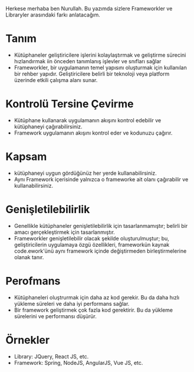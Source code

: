 Herkese merhaba ben Nurullah. Bu yazımda sizlere Frameworkler ve Libraryler arasındaki farkı anlatacağım.


<h1>Tanım</h1>

* Kütüphaneler geliştiricilere işlerini kolaylaştırmak ve geliştirme sürecini hızlandırmak iin önceden tanımlanış işlevler ve snıfları sağlar<br>
* Frameworkler, bir uygulamanın temel yapısını oluşturmak için kullanılan bir rehber yapıdır. Geliştiricilere belirli bir teknoloji veya platform üzerinde etkili çalışma alanı sunar.<br>

<h1>Kontrolü Tersine Çevirme</h1>

* Kütüphane kullanarak uygulamanın akışını kontrol edebilir ve kütüphaneyi çağırabilirsiniz. <br>
* Framework uygulamanın akışını kontrol eder ve kodunuzu çağırır.<br>

<h1>Kapsam</h1>

* kütüphaneyi uygun gördüğünüz her yerde kullanabilirsiniz.<br>
* Aynı Framework içerisinde yalnızca o frameworke ait olanı çağırabilir ve kullanabilirsiniz.<br>

<h1>Genişletilebilirlik</h1>

* Genellikle kütüphaneler genişletilebilirlik için tasarlanmamıştır; belirli bir amacı gerçekleştirmek için tasarlanmıştır.<br>
* Frameworkler genişletilebilir olacak şekilde oluşturulmuştur; bu, geliştiricilerin uygulamaya özgü özellikleri, frameworkün kaynak code.ework'ünü aynı framework içinde değiştirmeden birleştirmelerine olanak tanır.<br>

<h1>Perofmans</h1>

* Kütüphaneleri oluştrurmak için daha az kod gerekir. Bu da daha hızlı yükleme süreleri ve daha iyi performans sağlar.<br>
* Bir framework geliştirmek çok fazla kod gerektirir. Bu da yükleme sürelerini ve performansı düşürür.<br>

<h1>Örnekler</h1>

* Library: JQuery, React JS, etc.<br>
* Framework: Spring, NodeJS, AngularJS, Vue JS, etc.<br>

